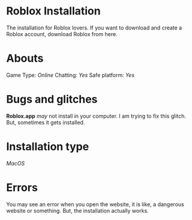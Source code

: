 # Roblox Installation
The installation for Roblox lovers. If you want to download and create a Roblox account, download Roblox from here.

# Abouts
Game Type: _Online_
Chatting: _Yes_
Safe platform: _Yes_

# Bugs and glitches
**Roblox.app** _may_ not install in your computer. I am trying to fix this glitch. But, sometimes it gets installed.

# Installation type
_MacOS_

# Errors
You may see an error when you open the website, it is like, a dangerous website or something. But, the installation actually works.
